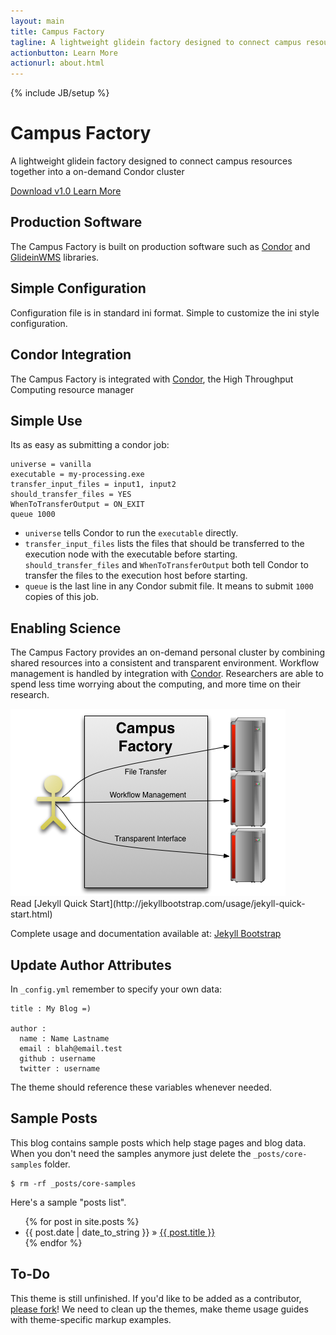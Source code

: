 ```yaml
---
layout: main
title: Campus Factory
tagline: A lightweight glidein factory designed to connect campus resources together into a on-demand Condor cluster
actionbutton: Learn More
actionurl: about.html
---
```

{% include JB/setup %}

<div class="row-fluid">
<div class="hero-unit">
<h1>Campus Factory</h1>
<p>A lightweight glidein factory designed to connect campus resources together into a on-demand Condor cluster</p>
<p>
<a href="https://github.com/djw8605/campus-factory/zipball/v1.0" class="btn btn-primary btn-large">
Download v1.0
</a>
<a class="btn btn-info btn-large" href="about.html">
Learn More
</a>
</p>
</div>
</div>
<div class="row-fluid">
<div class="span4">
<div class="well">
<h2>Production Software</h2>
<p>
The Campus Factory is built on production software such as <a href="http://research.cs.wisc.edu/condor/">Condor</a> and <a href="http://www.uscms.org/SoftwareComputing/Grid/WMS/glideinWMS/">GlideinWMS</a> libraries.
</p>
</div>
</div> <!-- END SPAN -->
<div class="span4">
<div class="well">
<h2>Simple Configuration</h2>
<p>
Configuration file is in standard ini format.  Simple to customize the ini style configuration.
</p>
</div>
</div> <!-- END SPAN -->
<div class="span4">
<div class="well">
<h2>Condor Integration</h2>
<p>
The Campus Factory is integrated with <a href="http://research.cs.wisc.edu/condor/">Condor</a>, the High Throughput Computing resource manager
</p>
</div>
</div> <!-- END SPAN -->
</div>

<div class="row-fluid">
<div class="span6">

<h2> Simple Use </h2>
<p>
Its as easy as submitting a condor job: </p>

<pre>
<code>universe = vanilla
executable = my-processing.exe
transfer_input_files = input1, input2
should_transfer_files = YES
WhenToTransferOutput = ON_EXIT
queue 1000</code> 
</pre>

<ul>
<li><code>universe</code> tells Condor to run the <code>executable</code> directly.  </li>

<li><code>transfer_input_files</code> lists the files that should be transferred to the execution node with the executable before starting.  <code>should_transfer_files</code> and <code>WhenToTransferOutput</code> both tell Condor to transfer the files to the execution host before starting.  </li>

<li>
<code>queue</code> is the last line in any Condor submit file.  It means to submit <code>1000</code> copies of this job.
</li>
</ul>

</div><!-- end span -->
<div class="span6">
<h2>Enabling Science</h2>
<p>The Campus Factory provides an on-demand personal cluster by combining shared resources into a consistent and transparent environment.  Workflow management is handled by integration with <a href="http://research.cs.wisc.edu/condor/">Condor</a>.  Researchers are able to spend less time worrying about the computing, and more time on their research.</p>
<div class="thumbnail">
<img src="assets/images/campus-factory-title.png">
</div>



</div> <!-- end span -->
</div> 
Read [Jekyll Quick Start](http://jekyllbootstrap.com/usage/jekyll-quick-start.html)

Complete usage and documentation available at: [Jekyll Bootstrap](http://jekyllbootstrap.com)

## Update Author Attributes

In `_config.yml` remember to specify your own data:
    
    title : My Blog =)
    
    author :
      name : Name Lastname
      email : blah@email.test
      github : username
      twitter : username

The theme should reference these variables whenever needed.
    
## Sample Posts

This blog contains sample posts which help stage pages and blog data.
When you don't need the samples anymore just delete the `_posts/core-samples` folder.

    $ rm -rf _posts/core-samples

Here's a sample "posts list".

<ul class="posts">
  {% for post in site.posts %}
    <li><span>{{ post.date | date_to_string }}</span> &raquo; <a href="{{ BASE_PATH }}{{ post.url }}">{{ post.title }}</a></li>
  {% endfor %}
</ul>

## To-Do

This theme is still unfinished. If you'd like to be added as a contributor, [please fork](http://github.com/plusjade/jekyll-bootstrap)!
We need to clean up the themes, make theme usage guides with theme-specific markup examples.


